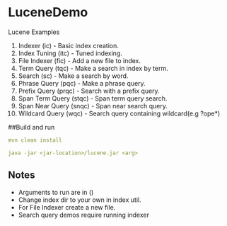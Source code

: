 # LuceneDemo
Lucene Examples

1. Indexer (ic) - Basic index creation.
2. Index Tuning (itc) - Tuned indexing.
3. File Indexer (fic) - Add a new file to index.
4. Term Query (tqc) - Make a search in index by term.
5. Search (sc) - Make a search by word.
6. Phrase Query (pqc) - Make a phrase query.
7. Prefix Query (prqc) - Search with a prefix query.
8. Span Term Query (stqc) - Span term query search.
9. Span Near Query (snqc) - Span near search query. 
10. Wildcard Query (wqc) - Search query containing wildcard(e.g ?ope*)

##Build and run

```yaml
mvn clean install

java -jar <jar-location>/lucene.jar <arg>
```

## Notes
- Arguments to run are in ()
- Change index dir to your own in index util.
- For File Indexer create a new file.
- Search query demos require running indexer
